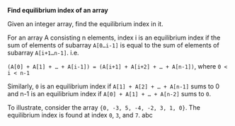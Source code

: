**Find equilibrium index of an array**

Given an integer array, find the equilibrium index in it.

For an array A consisting n elements, index i is an equilibrium index if the sum of elements of subarray `A[0…i-1]` is equal to the sum of elements of subarray `A[i+1…n-1]`. i.e.

`(A[0] + A[1] + … + A[i-1]) = (A[i+1] + A[i+2] + … + A[n-1])`, where `0 < i < n-1`

Similarly, `0` is an equilibrium index if `A[1] + A[2] + … + A[n-1]` sums to 0 and n-1 is an equilibrium index if `A[0] + A[1] + … + A[n-2]` sums to `0`.

 
To illustrate, consider the array `{0, -3, 5, -4, -2, 3, 1, 0}`. The equilibrium index is found at index `0`, `3`, and `7`. abc